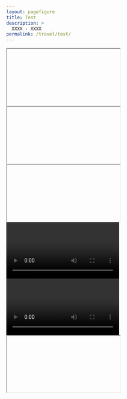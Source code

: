 ```yaml
---
layout: pagefigure
title: Test
description: >
  XXXX - XXXX
permalink: /travel/test/
---
```


<!-- 图片内容 -->
<div class="figure-grid">
<div class="figure-grid-sizer"></div>
</div>



<!-- 视频内容 -->
<div class="video-grid" data-type="video">
  <div class="video-grid-sizer"></div>
  
  <!-- 视频项目1：16:9标准比例 -->
  <div class="video-item">
    <div class="video-container ratio-16-9">
      <iframe class="video-lozad" data-src="https://www.youtube.com/embed/example1" allowfullscreen></iframe>
    </div>
  </div>
  
  <!-- 视频项目2：4:3经典比例 -->
  <div class="video-item">
    <div class="video-container ratio-4-3">
      <iframe class="video-lozad" data-src="https://www.youtube.com/embed/example2" allowfullscreen></iframe>
    </div>
  </div>
  
  <!-- 视频项目3：16:9标准比例 -->
  <div class="video-item">
    <div class="video-container ratio-16-9">
      <iframe class="video-lozad" data-src="https://www.youtube.com/embed/example3" allowfullscreen></iframe>
    </div>
  </div>
  
  <!-- 视频项目4：1:1方形视频 -->
  <div class="video-item">
    <div class="video-container ratio-1-1">
      <video controls class="video-lozad">
        <source data-src="https://hobbyfigure.rayleigh-lin.top/videos/yunnan_sample1.mp4" type="video/mp4">
        您的浏览器不支持视频标签。
      </video>
    </div>
  </div>
  
  <!-- 视频项目5：9:16竖屏视频 -->
  <div class="video-item">
    <div class="video-container ratio-9-16">
      <video controls class="video-lozad">
        <source data-src="https://hobbyfigure.rayleigh-lin.top/videos/yunnan_sample2.mp4" type="video/mp4">
        您的浏览器不支持视频标签。
      </video>
    </div>
  </div>
  
  <!-- 视频项目6：16:9标准比例 -->
  <div class="video-item">
    <div class="video-container ratio-16-9">
      <iframe class="video-lozad" data-src="https://www.youtube.com/embed/example4" allowfullscreen></iframe>
    </div>
  </div>
</div>

<div class="film-grid" data-type="film">
  <div class="film-grid-sizer"></div>
</div>